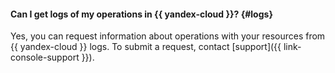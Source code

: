 #### Can I get logs of my operations in {{ yandex-cloud }}? {#logs}

Yes, you can request information about operations with your resources from {{ yandex-cloud }} logs. To submit a request, contact [support]({{ link-console-support }}).